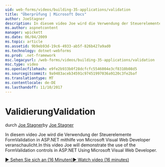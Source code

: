 ```yaml
---
uid: web-forms/videos/building-35-applications/validation
title: "Überprüfung | Microsoft Docs"
author: JoeStagner
description: In diesem video Joe wird die Verwendung der Steuerelemente FormValidation in ASP.NET mithilfe von Microsoft Visual Web Developer veranschaulicht.
ms.author: aspnetcontent
manager: wpickett
ms.date: 06/04/2009
ms.topic: article
ms.assetid: 9b9eb93d-19c6-4933-ab5f-826b427a9ad0
ms.technology: dotnet-webforms
ms.prod: .net-framework
msc.legacyurl: /web-forms/videos/building-35-applications/validation
msc.type: video
ms.openlocfilehash: e9fe2b933b0f28dcfcfc5546004e3cf8310b08d5
ms.sourcegitcommit: 9a9483aceb34591c97451997036a9120c3fe2baf
ms.translationtype: MT
ms.contentlocale: de-DE
ms.lasthandoff: 11/10/2017
---
```

<a name="validation"></a><span data-ttu-id="4e8db-103">Validierung</span><span class="sxs-lookup"><span data-stu-id="4e8db-103">Validation</span></span>
====================
<span data-ttu-id="4e8db-104">durch [Joe Stagner](https://github.com/JoeStagner)</span><span class="sxs-lookup"><span data-stu-id="4e8db-104">by [Joe Stagner](https://github.com/JoeStagner)</span></span>

<span data-ttu-id="4e8db-105">In diesem video Joe wird die Verwendung der Steuerelemente FormValidation in ASP.NET mithilfe von Microsoft Visual Web Developer veranschaulicht.</span><span class="sxs-lookup"><span data-stu-id="4e8db-105">In this video Joe will demonstrate the use of the FormValidation controls in ASP.NET Using Microsoft Visual Web Developer.</span></span>

[<span data-ttu-id="4e8db-106">&#9654; Sehen Sie sich an (16 Minuten)</span><span class="sxs-lookup"><span data-stu-id="4e8db-106">&#9654; Watch video (16 minutes)</span></span>](https://channel9.msdn.com/Blogs/ASP-NET-Site-Videos/validation)

